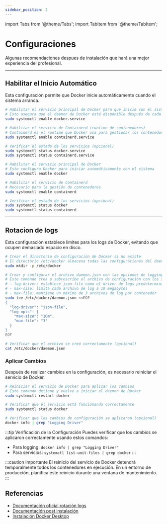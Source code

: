 ```yaml
---
sidebar_position: 2
---
```


import Tabs from '@theme/Tabs';
import TabItem from '@theme/TabItem';

# Configuraciones
Algunas recomendaciones despues de instalación que hará una mejor experiencia del profesional.

---
## Habilitar el Inicio Automático

Esta configuración permite que Docker inicie automáticamente cuando el sistema arranca.

<Tabs groupId="operating-systems">
<TabItem value="ubuntu" label="Ubuntu">

```bash
# Habilitar el servicio principal de Docker para que inicie con el sistema
# Esto asegura que el daemon de Docker esté disponible después de cada reinicio
sudo systemctl enable docker.service

# Habilitar el servicio de Containerd (runtime de contenedores)
# Containerd es el runtime que Docker usa para gestionar los contenedores
sudo systemctl enable containerd.service

# Verificar el estado de los servicios (opcional)
sudo systemctl status docker.service
sudo systemctl status containerd.service
```

</TabItem>
<TabItem value="fedora" label="Fedora">

```bash
# Habilitar el servicio principal de Docker
# Esto configura Docker para iniciar automáticamente con el sistema
sudo systemctl enable docker

# Habilitar el servicio de Containerd
# Necesario para la gestión de contenedores
sudo systemctl enable containerd

# Verificar el estado de los servicios (opcional)
sudo systemctl status docker
sudo systemctl status containerd
```

</TabItem>
</Tabs>

---

## Rotacion de logs

Esta configuración establece límites para los logs de Docker, evitando que ocupen demasiado espacio en disco.

```bash
# Crear el directorio de configuración de Docker si no existe
# El directorio /etc/docker almacena todas las configuraciones del daemon
sudo mkdir -p /etc/docker

# Crear y configurar el archivo daemon.json con las opciones de logging
# Este comando crea o sobrescribe el archivo de configuración con los siguientes parámetros:
# - log-driver: establece json-file como el driver de logs predeterminado
# - max-size: limita cada archivo de log a 10 megabytes
# - max-file: mantiene un máximo de 3 archivos de log por contenedor
sudo tee /etc/docker/daemon.json <<EOF
{
  "log-driver": "json-file",
  "log-opts": {
    "max-size": "10m",
    "max-file": "3"
  }
}
EOF

# Verificar que el archivo se creó correctamente (opcional)
cat /etc/docker/daemon.json
```

### Aplicar Cambios

Después de realizar cambios en la configuración, es necesario reiniciar el servicio de Docker.

```bash
# Reiniciar el servicio de Docker para aplicar los cambios
# Este comando detiene y vuelve a iniciar el daemon de Docker
sudo systemctl restart docker

# Verificar que el servicio está funcionando correctamente
sudo systemctl status docker

# Verificar que los cambios de configuración se aplicaron (opcional)
docker info | grep "Logging Driver"
```

:::tip Verificación de la Configuración
Puedes verificar que los cambios se aplicaron correctamente usando estos comandos:
- Para logging: `docker info | grep "Logging Driver"`
- Para servicios: `systemctl list-unit-files | grep docker`
:::

:::caution Importante
El reinicio del servicio de Docker detendrá temporalmente todos los contenedores en ejecución. En un entorno de producción, planifica este reinicio durante una ventana de mantenimiento.
:::

## Referencias

- [Documentación oficial rotación logs](https://docs.docker.com/engine/logging/drivers/json-file/)
- [Documentación post instalación](https://docs.docker.com/engine/install/linux-postinstall/)
- [Instalación Docker Desktop](https://docs.docker.com/desktop/)